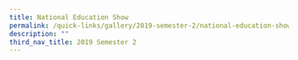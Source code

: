 ```yaml
---
title: National Education Show
permalink: /quick-links/gallery/2019-semester-2/national-education-show
description: ""
third_nav_title: 2019 Semester 2
---
```

